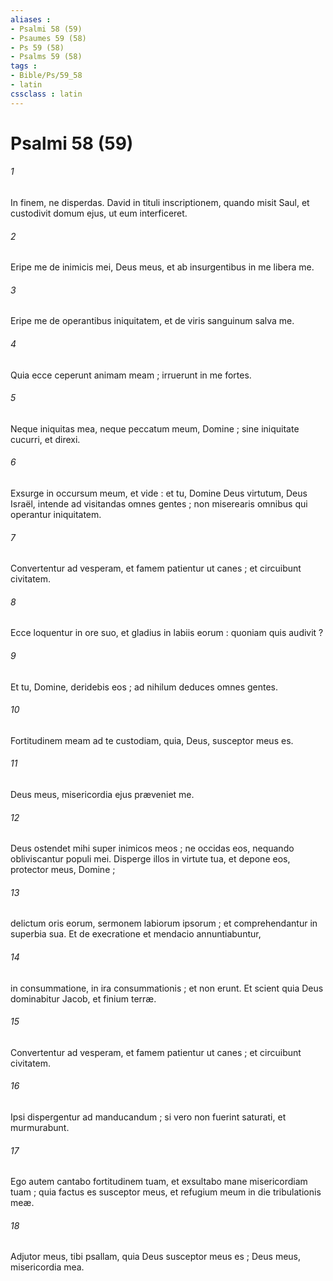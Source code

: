 ```yaml
---
aliases : 
- Psalmi 58 (59)
- Psaumes 59 (58)
- Ps 59 (58)
- Psalms 59 (58)
tags : 
- Bible/Ps/59_58
- latin
cssclass : latin
---
```


# Psalmi 58 (59)

###### 1
In finem, ne disperdas. David in tituli inscriptionem, quando misit Saul, et custodivit domum ejus, ut eum interficeret.
###### 2
Eripe me de inimicis mei, Deus meus, et ab insurgentibus in me libera me.
###### 3
Eripe me de operantibus iniquitatem, et de viris sanguinum salva me.
###### 4
Quia ecce ceperunt animam meam ; irruerunt in me fortes.
###### 5
Neque iniquitas mea, neque peccatum meum, Domine ; sine iniquitate cucurri, et direxi.
###### 6
Exsurge in occursum meum, et vide : et tu, Domine Deus virtutum, Deus Israël, intende ad visitandas omnes gentes ; non miserearis omnibus qui operantur iniquitatem.
###### 7
Convertentur ad vesperam, et famem patientur ut canes ; et circuibunt civitatem.
###### 8
Ecce loquentur in ore suo, et gladius in labiis eorum : quoniam quis audivit ?
###### 9
Et tu, Domine, deridebis eos ; ad nihilum deduces omnes gentes.
###### 10
Fortitudinem meam ad te custodiam, quia, Deus, susceptor meus es.
###### 11
Deus meus, misericordia ejus præveniet me.
###### 12
Deus ostendet mihi super inimicos meos ; ne occidas eos, nequando obliviscantur populi mei. Disperge illos in virtute tua, et depone eos, protector meus, Domine ;
###### 13
delictum oris eorum, sermonem labiorum ipsorum ; et comprehendantur in superbia sua. Et de execratione et mendacio annuntiabuntur,
###### 14
in consummatione, in ira consummationis ; et non erunt. Et scient quia Deus dominabitur Jacob, et finium terræ.
###### 15
Convertentur ad vesperam, et famem patientur ut canes ; et circuibunt civitatem.
###### 16
Ipsi dispergentur ad manducandum ; si vero non fuerint saturati, et murmurabunt.
###### 17
Ego autem cantabo fortitudinem tuam, et exsultabo mane misericordiam tuam ; quia factus es susceptor meus, et refugium meum in die tribulationis meæ.
###### 18
Adjutor meus, tibi psallam, quia Deus susceptor meus es ; Deus meus, misericordia mea.
